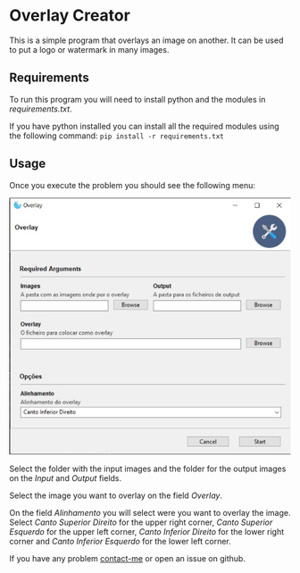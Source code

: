 # Overlay Creator

This is a simple program that overlays an image on another. It can be used to put a logo or watermark in many images.

## Requirements

To run this program you will need to install python and the modules in *requirements.txt*.

If you have python installed you can install all the required modules using the following command: `pip install -r requirements.txt`

## Usage

Once you execute the problem you should see the following menu:

![Main Menu](/img/Menu.jpg)

Select the folder with the input images and the folder for the output images on the *Input* and *Output* fields.

Select the image you want to overlay on the field *Overlay*.

On the field *Alinhamento* you will select were you want to overlay the image. Select *Canto Superior Direito* for the upper right corner, *Canto Superior Esquerdo* for the upper left corner, *Canto Inferior Direito* for the lower right corner and *Canto Inferior Esquerdo* for the lower left corner.

If you have any problem [contact-me](mailto:certafonso@gmail.com) or open an issue on github.
